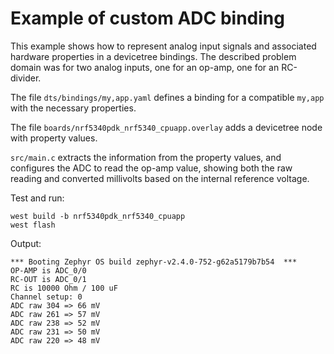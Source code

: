 # Example of custom ADC binding

This example shows how to represent analog input signals and associated
hardware properties in a devicetree bindings.  The described problem
domain was for two analog inputs, one for an op-amp, one for an
RC-divider.

The file `dts/bindings/my,app.yaml` defines a binding for a compatible
`my,app` with the necessary properties.

The file `boards/nrf5340pdk_nrf5340_cpuapp.overlay` adds a devicetree
node with property values.

`src/main.c` extracts the information from the property values, and
configures the ADC to read the op-amp value, showing both the raw
reading and converted millivolts based on the internal reference
voltage.

Test and run:

    west build -b nrf5340pdk_nrf5340_cpuapp
    west flash

Output:

    *** Booting Zephyr OS build zephyr-v2.4.0-752-g62a5179b7b54  ***
    OP-AMP is ADC_0/0
    RC-OUT is ADC_0/1
    RC is 10000 Ohm / 100 uF
    Channel setup: 0
    ADC raw 304 => 66 mV
    ADC raw 261 => 57 mV
    ADC raw 238 => 52 mV
    ADC raw 231 => 50 mV
    ADC raw 220 => 48 mV
